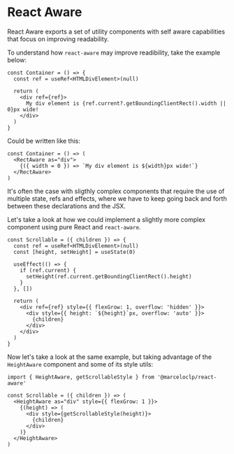 # React Aware

React Aware exports a set of utility components with self aware capabilities that focus on improving readability.

To understand how `react-aware` may improve readibility, take the example below:

```tsx
const Container = () => {
  const ref = useRef<HTMLDivElement>(null)

  return (
    <div ref={ref}>
      My div element is {ref.current?.getBoundingClientRect().width || 0}px wide!
    </div>
  )
}
```

Could be written like this:

```tsx
const Container = () => (
  <RectAware as="div">
    {({ width = 0 }) => `My div element is ${width}px wide!`}
  </RectAware>
)
```

It's often the case with sligthly complex components that require the use of multiple state, refs and effects, where we have to keep going back and forth between these declarations and the JSX.

Let's take a look at how we could implement a slightly more complex component using pure React and `react-aware`.

```tsx
const Scrollable = ({ children }) => {
  const ref = useRef<HTMLDivElement>(null)
  const [height, setHeight] = useState(0)

  useEffect(() => {
    if (ref.current) {
      setHeight(ref.current.getBoundingClientRect().height)
    }
  }, [])

  return (
    <div ref={ref} style={{ flexGrow: 1, overflow: 'hidden' }}>
      <div style={{ height: `${height}`px, overflow: 'auto' }}>
        {children}
      </div>
    </div>
  )
}
```

Now let's take a look at the same example, but taking advantage of the `HeightAware` component and some of its style utils:

```tsx
import { HeightAware, getScrollableStyle } from '@marceloclp/react-aware'

const Scrollable = ({ children }) => (
  <HeightAware as="div" style={{ flexGrow: 1 }}>
    {(height) => (
      <div style={getScrollableStyle(height)}>
        {children}
      </div>
    )}
  </HeightAware>
)
```
